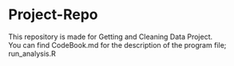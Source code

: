 Project-Repo
============

This repository is made for Getting and Cleaning Data Project.  
You can find CodeBook.md for the description of the program file; run_analysis.R

